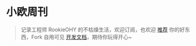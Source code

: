 # 小欧周刊

> 记录工程师 RookieOHY 的不枯燥生活，欢迎订阅，也欢迎 [推荐](https://github.com/RookieOHY/weekly/discussions) 你的好东西，Fork 自用可见 [开发文档](https://github.com/RookieOHY/weekly/blob/main/Deploy.md)，期待你玩得开心~
